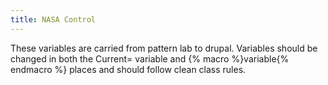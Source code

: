 ```yaml
---
title: NASA Control
---
```

These variables are carried from pattern lab to drupal. Variables should be changed in both the Current= variable and {% macro %}variable{% endmacro %} places and should follow clean class rules.
